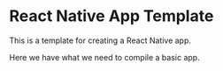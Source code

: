 # React Native App Template

This is a template for creating a React Native app.

Here we have what we need to compile a basic app.
